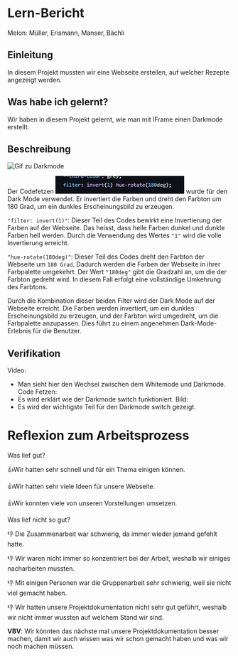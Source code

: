 # Lern-Bericht
Melon: Müller, Erismann, Manser, Bächli

## Einleitung

In diesem Projekt mussten wir eine Webseite erstellen, auf welcher Rezepte angezeigt werden.

## Was habe ich gelernt?

Wir haben in diesem Projekt gelernt, wie man mit IFrame einen Darkmode erstellt.

## Beschreibung

![Gif zu Darkmode](https://github.com/DaMu14/LA1600/blob/main/images/Gif.gif?raw=true)

Der Codefetzen ![CodeFetzen](https://github.com/DaMu14/LA1600/blob/main/images/Screenshot%202023-06-27%20095928.png?raw=true) wurde für den Dark Mode verwendet. Er invertiert die Farben und dreht den Farbton um 180 Grad, um ein dunkles Erscheinungsbild zu erzeugen.

```"filter: invert(1)"```: Dieser Teil des Codes bewirkt eine Invertierung der Farben auf der Webseite. Das heisst, dass helle Farben dunkel und dunkle Farben hell werden. Durch die Verwendung des Wertes ```"1"``` wird die volle Invertierung erreicht.

```"hue-rotate(180deg)"```: Dieser Teil des Codes dreht den Farbton der Webseite um ```180 Grad```. Dadurch werden die Farben der Webseite in ihrer Farbpalette umgekehrt. Der Wert ```"180deg"``` gibt die Gradzahl an, um die der Farbton gedreht wird. In diesem Fall erfolgt eine vollständige Umkehrung des Farbtons.

Durch die Kombination dieser beiden Filter wird der Dark Mode auf der Webseite erreicht. Die Farben werden invertiert, um ein dunkles Erscheinungsbild zu erzeugen, und der Farbton wird umgedreht, um die Farbpalette anzupassen. Dies führt zu einem angenehmen Dark-Mode-Erlebnis für die Benutzer.

## Verifikation

Video: 
* Man sieht hier den Wechsel zwischen dem Whitemode und Darkmode.
Code Fetzen: 
* Es wird erklärt wie der Darkmode switch funktioniert.
Bild:
* Es wird der wichtigste Teil für den Darkmode switch gezeigt.

# Reflexion zum Arbeitsprozess

Was lief gut?

👍Wir hatten sehr schnell und für ein Thema einigen können.

👍Wir hatten sehr viele Ideen für unsere Webseite.

👍Wir konnten viele von unseren Vorstellungen umsetzen. 

Was lief nicht so gut?

👎 Die Zusammenarbeit war schwierig, da immer wieder jemand gefehlt hatte.

👎 Wir waren nicht immer so konzentriert bei der Arbeit, weshalb wir einiges nacharbeiten mussten.

👎 Mit einigen Personen war die Gruppenarbeit sehr schwierig, weil sie nicht viel gemacht haben.

👎 Wir hatten unsere Projektdokumentation nicht sehr gut geführt, weshalb wir nicht immer wussten auf welchem Stand wir sind.


**VBV**: 
Wir könnten das nächste mal unsere Projektdokumentation besser machen, damit wir auch wissen was wir schon gemacht haben und was wir noch machen müssen.
